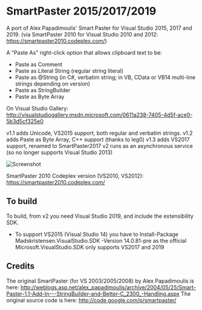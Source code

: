 # SmartPaster 2015/2017/2019

A port of Alex Papadimoulis' Smart Paster for Visual Studio 2015, 2017 and 2019.
(via SmartPaster 2010 for Visual Studio 2010 and 2012: https://smartpaster2010.codeplex.com/)

A "Paste As" right-click option that allows clipboard text to be:

* Paste as Comment
* Paste as Literal String (regular string literal)
* Paste as @String (in C#, verbatim string; in VB, CData or VB14 multi-line strings depending on version)
* Paste as StringBuilder
* Paste as Byte Array

On Visual Studio Gallery:
http://visualstudiogallery.msdn.microsoft.com/0611a238-7405-4d5f-ace0-5b3d5cf325e0

v1.1 adds Unicode, VS2015 support, both regular and verbatim strings.
v1.2 adds Paste as Byte Array, C++ support (thanks to leg0)
v1.3 adds VS2017 support, renamed to SmartPaster2017
v2 runs as an asynchronous service (so no longer supports Visual Studio 2013)

![Screenshot](Screenshot.png?raw=true)

SmartPaster 2010 Codeplex version (VS2010, VS2012):
https://smartpaster2010.codeplex.com/

## To build

To build, from v2 you need Visual Studio 2019, and include the extensibility SDK.
*  To support VS2015 (Visual Studio 14) you have to Install-Package Madskristensen.VisualStudio.SDK -Version 14.0.81-pre as the official Microsoft.VisualStudio.SDK only supports VS2017 and 2019

## Credits

The original SmartPaster (for VS 2003/2005/2008) by Alex Papadimoulis is here: http://weblogs.asp.net/alex_papadimoulis/archive/2004/05/25/Smart-Paster-1.1-Add-In---StringBuilder-and-Better-C_2300_-Handling.aspx
The original source code is here: http://code.google.com/p/smartpaster/
